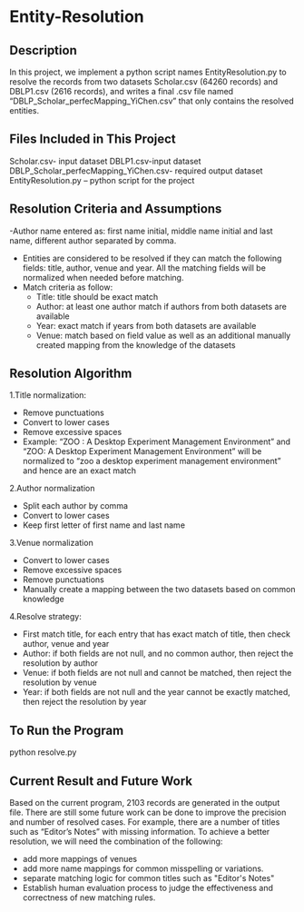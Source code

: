 # Entity-Resolution

## Description

In this project, we implement a python script names EntityResolution.py to resolve the records from two datasets Scholar.csv (64260 records) and DBLP1.csv (2616 records), and writes a final .csv file named “DBLP_Scholar_perfecMapping_YiChen.csv” that only contains the resolved entities.
 
## Files Included in This Project
 
Scholar.csv- input dataset
DBLP1.csv-input dataset
DBLP_Scholar_perfecMapping_YiChen.csv- required output dataset
EntityResolution.py – python script for the project
 
## Resolution Criteria and Assumptions

-Author name entered as: first name initial, middle name initial and last name, different author separated by comma.
- Entities are considered to be resolved if they can match the following fields: title, author, venue and year. All the matching fields will be normalized when needed before matching.
- Match criteria as follow:
  - Title: title should be exact match
  - Author: at least one author match if authors from both datasets are available
  - Year: exact match if years from both datasets are available
  - Venue: match based on field value as well as an additional manually created mapping from the knowledge of the datasets
 
## Resolution Algorithm
1.Title normalization:
- Remove punctuations
- Convert to lower cases
- Remove excessive spaces
- Example:
  “ZOO  :  A Desktop Experiment Management Environment” and
  “ZOO: A Desktop Experiment Management Environment” will be normalized to
  “zoo a desktop experiment management environment” and hence are an exact match
 
2.Author normalization
- Split each author by comma
- Convert to lower cases
- Keep first letter of first name and last name
 
3.Venue normalization
- Convert to lower cases
- Remove excessive spaces
- Remove punctuations
- Manually create a mapping between the two datasets based on common knowledge
 
4.Resolve strategy:
- First match title, for each entry that has exact match of title, then check author, venue and year
- Author: if both fields are not null, and no common author, then reject the resolution by author
- Venue: if both fields are not null and cannot be matched, then reject the resolution by venue
- Year: if both fields are not null and the year cannot be exactly matched, then reject the resolution by year 
 
## To Run the Program
python resolve.py

## Current Result and Future Work
Based on the current program, 2103 records are generated in the output file. There are still some future work can be done to improve the precision and number of resolved cases. For example, there are a number of titles such as “Editor’s Notes” with missing information. To achieve a better resolution, we will need the combination of the following:
- add more mappings of venues
- add more name mappings for common misspelling or variations.
- separate matching logic for common titles such as "Editor's Notes"
- Establish human evaluation process to judge the effectiveness and correctness of new matching rules.
